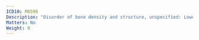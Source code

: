 ```yaml
---
ICD10: M8596
Description: "Disorder of bone density and structure, unspecified: Lower leg"
Matters: No
Weight: 0
---
```


